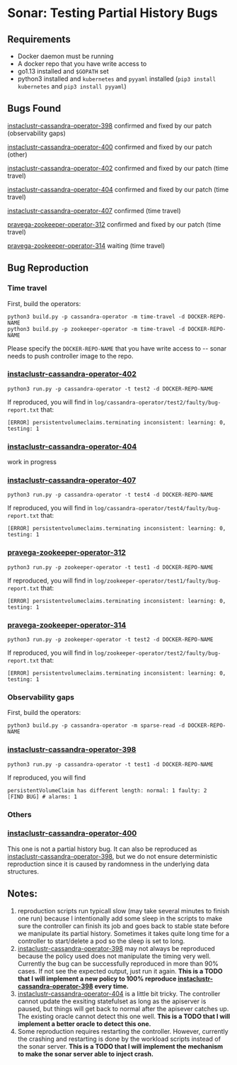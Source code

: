 # Sonar: Testing Partial History Bugs

## Requirements

* Docker daemon must be running
* A docker repo that you have write access to
* go1.13 installed and `$GOPATH` set
* python3 installed and `kubernetes` and `pyyaml` installed (`pip3 install kubernetes` and `pip3 install pyyaml`)

## Bugs Found
[instaclustr-cassandra-operator-398](https://github.com/instaclustr/cassandra-operator/issues/398) confirmed and fixed by our patch (observability gaps)

[instaclustr-cassandra-operator-400](https://github.com/instaclustr/cassandra-operator/issues/400) confirmed and fixed by our patch (other)

[instaclustr-cassandra-operator-402](https://github.com/instaclustr/cassandra-operator/issues/402) confirmed and fixed by our patch (time travel)

[instaclustr-cassandra-operator-404](https://github.com/instaclustr/cassandra-operator/issues/404) confirmed and fixed by our patch (time travel)

[instaclustr-cassandra-operator-407](https://github.com/instaclustr/cassandra-operator/issues/407) confirmed (time travel)

[pravega-zookeeper-operator-312](https://github.com/pravega/zookeeper-operator/issues/312) confirmed and fixed by our patch (time travel)

[pravega-zookeeper-operator-314](https://github.com/pravega/zookeeper-operator/issues/314) waiting (time travel)

## Bug Reproduction
### Time travel
First, build the operators:
```
python3 build.py -p cassandra-operator -m time-travel -d DOCKER-REPO-NAME
python3 build.py -p zookeeper-operator -m time-travel -d DOCKER-REPO-NAME
```
Please specify the `DOCKER-REPO-NAME` that you have write access to -- sonar needs to push controller image to the repo.

### [instaclustr-cassandra-operator-402](https://github.com/instaclustr/cassandra-operator/issues/402)
```
python3 run.py -p cassandra-operator -t test2 -d DOCKER-REPO-NAME
```
If reproduced, you will find in `log/cassandra-operator/test2/faulty/bug-report.txt` that:
```
[ERROR] persistentvolumeclaims.terminating inconsistent: learning: 0, testing: 1
```

### [instaclustr-cassandra-operator-404](https://github.com/instaclustr/cassandra-operator/issues/404)
work in progress

### [instaclustr-cassandra-operator-407](https://github.com/instaclustr/cassandra-operator/issues/407)
```
python3 run.py -p cassandra-operator -t test4 -d DOCKER-REPO-NAME
```
If reproduced, you will find in `log/cassandra-operator/test4/faulty/bug-report.txt` that:
```
[ERROR] persistentvolumeclaims.terminating inconsistent: learning: 0, testing: 1
```

### [pravega-zookeeper-operator-312](https://github.com/pravega/zookeeper-operator/issues/312)
```
python3 run.py -p zookeeper-operator -t test1 -d DOCKER-REPO-NAME
```
If reproduced, you will find in `log/zookeeper-operator/test1/faulty/bug-report.txt` that:
```
[ERROR] persistentvolumeclaims.terminating inconsistent: learning: 0, testing: 1
```

### [pravega-zookeeper-operator-314](https://github.com/pravega/zookeeper-operator/issues/314)
```
python3 run.py -p zookeeper-operator -t test2 -d DOCKER-REPO-NAME
```
If reproduced, you will find in `log/zookeeper-operator/test2/faulty/bug-report.txt` that:
```
[ERROR] persistentvolumeclaims.terminating inconsistent: learning: 0, testing: 1
```

### Observability gaps
First, build the operators:
```
python3 build.py -p cassandra-operator -m sparse-read -d DOCKER-REPO-NAME
```

### [instaclustr-cassandra-operator-398](https://github.com/instaclustr/cassandra-operator/issues/398)
```
python3 run.py -p cassandra-operator -t test1 -d DOCKER-REPO-NAME
```
If reproduced, you will find
```
persistentVolumeClaim has different length: normal: 1 faulty: 2
[FIND BUG] # alarms: 1
```

### Others
### [instaclustr-cassandra-operator-400](https://github.com/instaclustr/cassandra-operator/issues/400)
This one is not a partial history bug. It can also be reproduced as [instaclustr-cassandra-operator-398](https://github.com/instaclustr/cassandra-operator/issues/398), but we do not ensure deterministic reproduction since it is caused by randomness in the underlying data structures.


## Notes:
1. reproduction scripts run typicall slow (may take several minutes to finish one run) because I intentionally add some sleep in the scripts to make sure the controller can finish its job and goes back to stable state before we manipulate its partial history. Sometimes it takes quite long time for a controller to start/delete a pod so the sleep is set to long.
2. [instaclustr-cassandra-operator-398](https://github.com/instaclustr/cassandra-operator/issues/398) may not always be reproduced because the policy used does not manipulate the timing very well. Currently the bug can be successfully reproduced in more than 90% cases. If not see the expected output, just run it again. **This is a TODO that I will implement a new policy to 100% reproduce [instaclustr-cassandra-operator-398](https://github.com/instaclustr/cassandra-operator/issues/398) every time.**
3. [instaclustr-cassandra-operator-404](https://github.com/instaclustr/cassandra-operator/issues/404) is a little bit tricky. The controller cannot update the exsiting statefulset as long as the apiserver is paused, but things will get back to normal after the apisever catches up. The existing oracle cannot detect this one well. **This is a TODO that I will implement a better oracle to detect this one.**
4. Some reproduction requires restarting the controller. However, currently the crashing and restarting is done by the workload scripts instead of the sonar server. **This is a TODO that I will implement the mechanism to make the sonar server able to inject crash.**

